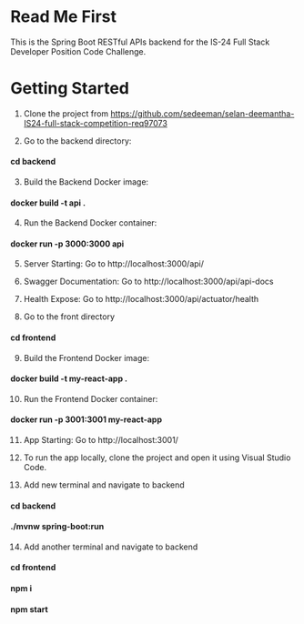 # Read Me First

This is the Spring Boot RESTful APIs backend for the IS-24 Full Stack Developer Position Code Challenge.

# Getting Started

1. Clone the project from https://github.com/sedeeman/selan-deemantha-IS24-full-stack-competition-req97073

2. Go to the backend directory:

#### cd backend

3. Build the Backend Docker image:

#### docker build -t api .

4. Run the Backend Docker container:

#### docker run -p 3000:3000 api

5. Server Starting: Go to http://localhost:3000/api/

6. Swagger Documentation: Go to http://localhost:3000/api/api-docs

7. Health Expose: Go to http://localhost:3000/api/actuator/health

8. Go to the front directory

#### cd frontend

9. Build the Frontend Docker image:

#### docker build -t my-react-app .

10. Run the Frontend Docker container:

#### docker run -p 3001:3001 my-react-app

11. App Starting: Go to http://localhost:3001/

12. To run the app locally, clone the project and open it using Visual Studio Code.

13. Add new terminal and navigate to backend

#### cd backend

#### ./mvnw spring-boot:run

14. Add another terminal and navigate to backend

#### cd frontend

#### npm i

#### npm start

